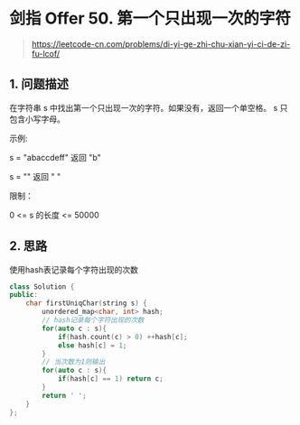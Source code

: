 # 剑指 Offer 50. 第一个只出现一次的字符

> https://leetcode-cn.com/problems/di-yi-ge-zhi-chu-xian-yi-ci-de-zi-fu-lcof/

## 1. 问题描述

在字符串 s 中找出第一个只出现一次的字符。如果没有，返回一个单空格。 s 只包含小写字母。

示例:

s = "abaccdeff"
返回 "b"

s = "" 
返回 " "
 

限制：

0 <= s 的长度 <= 50000

## 2. 思路

使用hash表记录每个字符出现的次数

```cpp
class Solution {
public:
    char firstUniqChar(string s) {
        unordered_map<char, int> hash;
        // hash记录每个字符出现的次数
        for(auto c : s){
            if(hash.count(c) > 0) ++hash[c];
            else hash[c] = 1;
        }
        // 当次数为1则输出
        for(auto c : s){
            if(hash[c] == 1) return c;
        }
        return ' ';
    }
};
```